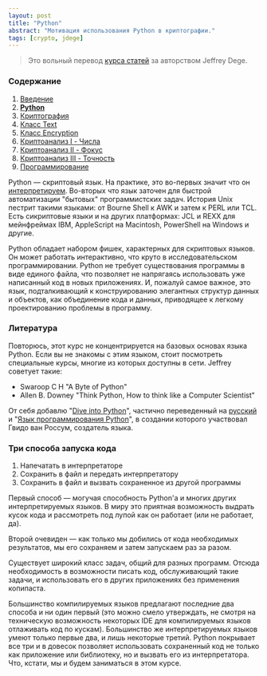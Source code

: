 ```yaml
---
layout: post
title: "Python"
abstract: "Мотивация использования Python в криптографии."
tags: [crypto, jdege]
---
```

> Это вольный перевод
> [курса статей](http://jdege.us/crypto-python/index.html)
> за авторством Jeffrey Dege.

### Содержание

1. [Введение](/posts/jdege)
2. [**Python**](/posts/jdege-python)
3. [Криптография](/posts/jdege-cryptography)
4. [Класс Text](/posts/jdege-text)
5. [Класс Encryption](/posts/jdege-encryption)
6. [Криптоанализ I - Числа](/posts/jdege-cryptanalysis-1)
7. [Криптоанализ II - Фокус](/posts/jdege-cryptanalysis-2)
8. [Криптоанализ III - Точность](/posts/jdege-cryptanalysis-3)
9. [Программирование](/posts/jdege-programming)

Python — скриптовый язык. На практике, это во-первых значит что он [интерпретируем](
http://ru.wikipedia.org/wiki/Интерпретируемый_язык_программирования).
Во-вторых что язык заточен для быстрой автоматизации "бытовых" программистских задач.
История Unix пестрит такими языками: от Bourne Shell к AWK и затем к PERL или TCL.
Есть сикриптовые языки и на других платформах: JCL и REXX для мейнфреймах IBM,
AppleScript на Macintosh, PowerShell на Windows и другие.

Python обладает набором фишек, характерных для скриптовых языков. Он может
работать интерактивно, что круто в исследовательском программировании.
Python не требует существования программы в виде единого файла, что позволяет
не напрягаясь использовать уже написанный код в новых приложениях.
И, пожалуй самое важное, это язык, подталкивающий к конструированию
элегантных структур данных и объектов, как объединение кода и данных,
приводящее к легкому проектированию проблемы в программу.

### Литература

Повторюсь, этот курс не концентрируется на базовых основах языка Python. Если вы
не знакомы с этим языком, стоит посмотреть специальные курсы, многие из которых
доступны в сети. Jeffrey советует такие:

* Swaroop C H "A Byte of Python"
* Allen B. Downey "Think Python, How to think like a Computer Scientist"

От себя добавлю "[Dive into Python](http://www.diveintopython.net/)", частично переведенный
на [русский](http://diveinto.python.ru/toc.html) и "[Язык программирования Python](
http://www.python.ru/files/book-ods.pdf)", в создании которого участвовал Гвидо ван
Россум, создатель языка.

### Три способа запуска кода

1. Напечатать в интерпретаторе
2. Сохранить в файл и передать интерпретатору
3. Сохранить в файл и вызвать сохраненное из другой программы

Первый способ — могучая способность Python'а и многих других интерпретируемых языков.
В миру это приятная возможность выдрать кусок кода и рассмотреть под лупой как он
работает (или не работает, да).

Второй очевиден — как только мы добились от кода необходимых результатов, мы его
сохраняем и затем запускаем раз за разом.

Существует широкий класс задач, общий для разных программ. Отсюда необходимость в
возможности писать код, обслуживающий такие задачи, и использовать его в других
приложениях без применения копипаста.

Большинство компилируемых языков предлагают последние два способа и ни один первый
(это можно смело утверждать, не смотря на техническую возможность некоторых IDE
для компилируемых языков отлаживать код по кускам).
Большинство же интерпретируемых языков умеют только первые два, и лишь некоторые третий.
Python покрывает все три и в довесок позволяет использовать сохраненный код не только
как приложение или библиотеку, но и вызвать его из интерпретатора. Что, кстати, мы и
будем заниматься в этом курсе.
